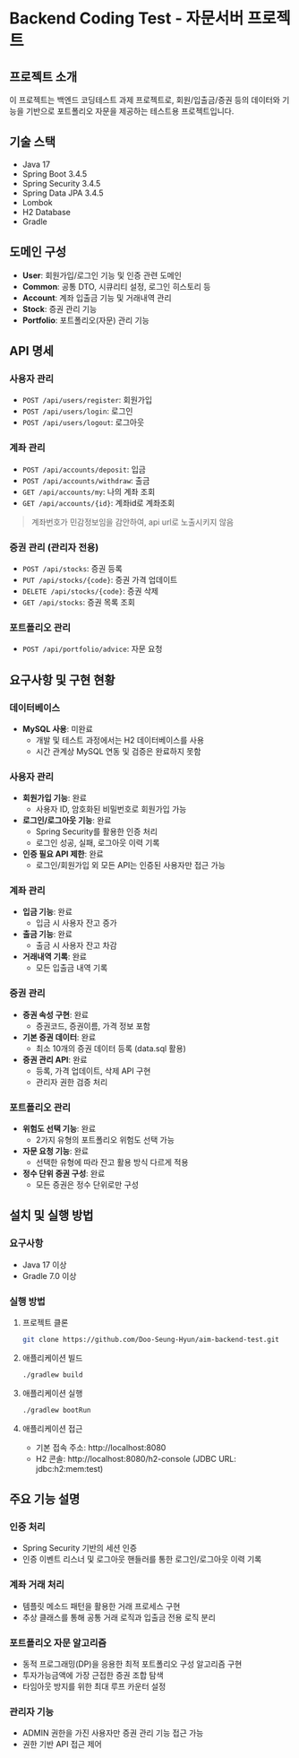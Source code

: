 # Backend Coding Test - 자문서버 프로젝트

## 프로젝트 소개
이 프로젝트는 백엔드 코딩테스트 과제 프로젝트로, 회원/입출금/증권 등의 데이터와 기능을 기반으로 포트폴리오 자문을 제공하는 테스트용 프로젝트입니다.

## 기술 스택
- Java 17
- Spring Boot 3.4.5
- Spring Security 3.4.5
- Spring Data JPA 3.4.5
- Lombok
- H2 Database
- Gradle

## 도메인 구성
- **User**: 회원가입/로그인 기능 및 인증 관련 도메인
- **Common**: 공통 DTO, 시큐리티 설정, 로그인 히스토리 등
- **Account**: 계좌 입출금 기능 및 거래내역 관리
- **Stock**: 증권 관리 기능
- **Portfolio**: 포트폴리오(자문) 관리 기능

## API 명세

### 사용자 관리
- `POST /api/users/register`: 회원가입
- `POST /api/users/login`: 로그인
- `POST /api/users/logout`: 로그아웃

### 계좌 관리
- `POST /api/accounts/deposit`: 입금
- `POST /api/accounts/withdraw`: 출금
- `GET /api/accounts/my`: 나의 계좌 조회
- `GET /api/accounts/{id}`: 계좌id로 계좌조회

 > 계좌번호가 민감정보임을 감안하여, api url로 노출시키지 않음

### 증권 관리 (관리자 전용)
- `POST /api/stocks`: 증권 등록
- `PUT /api/stocks/{code}`: 증권 가격 업데이트
- `DELETE /api/stocks/{code}`: 증권 삭제
- `GET /api/stocks`: 증권 목록 조회

### 포트폴리오 관리
- `POST /api/portfolio/advice`: 자문 요청

## 요구사항 및 구현 현황

### 데이터베이스
- **MySQL 사용**: 미완료
    - 개발 및 테스트 과정에서는 H2 데이터베이스를 사용
    - 시간 관계상 MySQL 연동 및 검증은 완료하지 못함

### 사용자 관리
- **회원가입 기능**: 완료
    - 사용자 ID, 암호화된 비밀번호로 회원가입 가능
- **로그인/로그아웃 기능**: 완료
    - Spring Security를 활용한 인증 처리
    - 로그인 성공, 실패, 로그아웃 이력 기록
- **인증 필요 API 제한**: 완료
    - 로그인/회원가입 외 모든 API는 인증된 사용자만 접근 가능

### 계좌 관리
- **입금 기능**: 완료
    - 입금 시 사용자 잔고 증가
- **출금 기능**: 완료
    - 출금 시 사용자 잔고 차감
- **거래내역 기록**: 완료
    - 모든 입출금 내역 기록

### 증권 관리
- **증권 속성 구현**: 완료
    - 증권코드, 증권이름, 가격 정보 포함
- **기본 증권 데이터**: 완료
    - 최소 10개의 증권 데이터 등록 (data.sql 활용)
- **증권 관리 API**: 완료
    - 등록, 가격 업데이트, 삭제 API 구현
    - 관리자 권한 검증 처리

### 포트폴리오 관리
- **위험도 선택 기능**: 완료
    - 2가지 유형의 포트폴리오 위험도 선택 가능
- **자문 요청 기능**: 완료
    - 선택한 유형에 따라 잔고 활용 방식 다르게 적용
- **정수 단위 증권 구성**: 완료
    - 모든 증권은 정수 단위로만 구성

## 설치 및 실행 방법

### 요구사항
- Java 17 이상
- Gradle 7.0 이상

### 실행 방법
1. 프로젝트 클론
   ```bash
   git clone https://github.com/Doo-Seung-Hyun/aim-backend-test.git
   ```

2. 애플리케이션 빌드
   ```bash
   ./gradlew build
   ```

3. 애플리케이션 실행
   ```bash
   ./gradlew bootRun
   ```

4. 애플리케이션 접근
    - 기본 접속 주소: http://localhost:8080
    - H2 콘솔: http://localhost:8080/h2-console (JDBC URL: jdbc:h2:mem:test)

## 주요 기능 설명

### 인증 처리
- Spring Security 기반의 세션 인증
- 인증 이벤트 리스너 및 로그아웃 핸들러를 통한 로그인/로그아웃 이력 기록

### 계좌 거래 처리
- 템플릿 메소드 패턴을 활용한 거래 프로세스 구현
- 추상 클래스를 통해 공통 거래 로직과 입출금 전용 로직 분리

### 포트폴리오 자문 알고리즘
- 동적 프로그래밍(DP)을 응용한 최적 포트폴리오 구성 알고리즘 구현
- 투자가능금액에 가장 근접한 증권 조합 탐색
- 타임아웃 방지를 위한 최대 루프 카운터 설정

### 관리자 기능
- ADMIN 권한을 가진 사용자만 증권 관리 기능 접근 가능
- 권한 기반 API 접근 제어